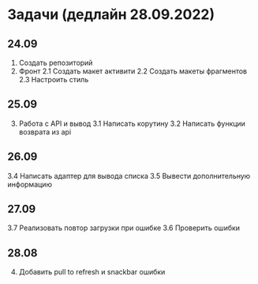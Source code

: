 Задачи (дедлайн 28.09.2022)
============================
24.09
----------------------------
1. Создать репозиторий 
2. Фронт
2.1 Создать макет активити
2.2 Создать макеты фрагментов
2.3 Настроить стиль

25.09
----------------------------
3. Работа с API и вывод
3.1 Написать корутину
3.2 Написать функции возврата из api

26.09
----------------------------
3.4 Написать адаптер для вывода списка
3.5 Вывести дополнительную информацию

27.09
----------------------------
3.7 Реализовать повтор загрузки при ошибке
3.6 Проверить ошибки

28.08
----------------------------
4. Добавить pull to refresh и snackbar ошибки